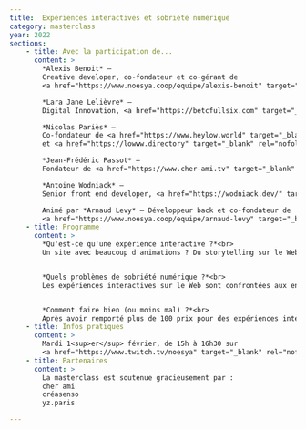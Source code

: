 ```yaml
---
title:  Expériences interactives et sobriété numérique
category: masterclass
year: 2022
sections:
    - title: Avec la participation de...
      content: >
        *Alexis Benoit* —
        Creative developer, co-fondateur et co-gérant de
        <a href="https://www.noesya.coop/equipe/alexis-benoit" target="_blank" rel="nofollow">noesya</a><br>

        *Lara Jane Lelièvre* —
        Digital Innovation, <a href="https://betcfullsix.com" target="_blank" rel="nofollow">BETC FULLSIX</a><br>

        *Nicolas Pariès* —
        Co-fondateur de <a href="https://www.heylow.world" target="_blank" rel="nofollow">Hey Low</a>
        et <a href="https://lowww.directory" target="_blank" rel="nofollow">lowww.directory</a><br>

        *Jean-Frédéric Passot* —
        Fondateur de <a href="https://www.cher-ami.tv" target="_blank" rel="nofollow">Cher ami</a><br>

        *Antoine Wodniack* —
        Senior front end developer, <a href="https://wodniack.dev/" target="_blank" rel="nofollow">wodniack.dev</a><br>

        Animé par *Arnaud Levy* — Développeur back et co-fondateur de
        <a href="https://www.noesya.coop/equipe/arnaud-levy" target="_blank" rel="nofollow">noesya</a>
    - title: Programme
      content: >
        *Qu'est-ce qu'une expérience interactive ?*<br>
        Un site avec beaucoup d'animations ? Du storytelling sur le Web ? Un récit plus émotionnel qu'informationnel ? Un site avec un loader et un effet wow ? Quelle(s) définition(s) pour cet étrange objet technologique, médiatique et créatif ?


        *Quels problèmes de sobriété numérique ?*<br>
        Les expériences interactives sur le Web sont confrontées aux enjeux classiques du Web, mais aussi à certains enjeux spécifiques, notamment de poids, de performance et d'accessibilité. Pourquoi les expériences sont-elles souvent très lourdes ? Pourquoi sont-elles gourmandes en processeur, notamment du fait de la 3D, et avec quels impacts sur les batteries des périphériques mobiles ?  Quelle relation entre performance, obsolescence et impact environnemental du numérique ? Quels problèmes spécifiques d'accessibilité posent ces expérience, qui peuvent s'appuyer sur des mécanismes vidéo-ludiques et des complémentarités multimédia ?


        *Comment faire bien (ou moins mal) ?*<br>
        Après avoir remporté plus de 100 prix pour des expériences interactive, les participants partageront leurs idées créatives, leurs analyses techniques et leurs réflexions opérationnelles sur la sobriété numérique. Quels outils pour mesurer les problèmes ? Vidéo, 3D, images, sons, VR, AR, data-visualisation, quelle est l'empreinte environnementale des différents outils de narration interactives ? Quelles méthodes mettre en œuvre pour optimiser leur impact ? Enfin, comment faire de belles expériences sobres ?
    - title: Infos pratiques
      content: >
        Mardi 1<sup>er</sup> février, de 15h à 16h30 sur
        <a href="https://www.twitch.tv/noesya" target="_blank" rel="nofollow">twitch.tv/noesya</a>
    - title: Partenaires
      content: >
        La masterclass est soutenue gracieusement par :
        cher ami
        créasenso
        yz.paris

---
```

